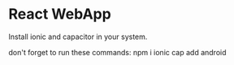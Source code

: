 # React WebApp

Install ionic and capacitor in your system.

don't forget to run these commands:
npm i
ionic cap add android
